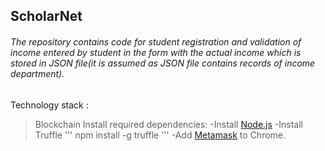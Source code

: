 ## ScholarNet
###### The repository contains code for student registration and validation of income entered by student in the form with the actual income which is stored in JSON file(it is assumed as JSON file contains records of income department).
Technology stack :
>Blockchain
Install required dependencies:
-Install [Node.js](https://nodejs.org/en/)
-Install Truffle
'''
npm install -g truffle
'''
-Add [Metamask](https://chrome.google.com/webstore/search/metamask?hl=en) to Chrome.



